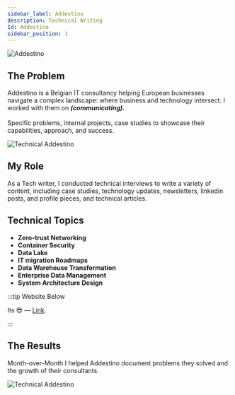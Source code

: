 ```yaml
---
sidebar_label: Addestino
description: Technical Writing
Id: Addestino
sidebar_position: 1
---
```


![Addestino](/img/Add3.png)

## The Problem

Addestino is a Belgian IT consultancy helping European businesses navigate a complex landscape: where business and technology intersect. I worked with them on ***(communicating).***<br /><br /> Specific problems, internal projects, case studies to showcase their capabilities, approach, and success.

![Technical Addestino](/img/Add2.png)

## My Role

As a Tech writer, I conducted technical interviews to write a variety of content, including case studies, technology updates, newsletters, linkedin posts, and profile pieces, and technical articles.

## Technical Topics

- **Zero-trust Networking**
- **Container Security**
- **Data Lake**
- **IT migration Roadmaps**
- **Data Warehouse Transformation**
- **Enterprise Data Management**
- **System Architecture Design**

:::tip Website Below

Its 😎 — [Link](https://addestino.be/).

:::

## The Results

Month-over-Month I helped Addestino document problems they solved and the growth of their consultants.

![Technical Addestino](/img/Add.png)
